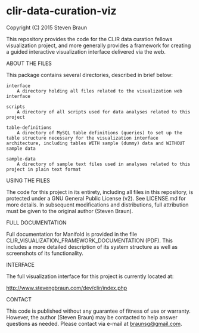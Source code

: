 # clir-data-curation-viz
Copyright (C) 2015 Steven Braun

This repository provides the code for the CLIR data curation fellows visualization project, and more generally provides a framework for creating a guided interactive visualization interface delivered via the web.

ABOUT THE FILES

This package contains several directories, described in brief below:
	
	interface
		A directory holding all files related to the visualization web interface
		
	scripts
		A directory of all scripts used for data analyses related to this project
		
	table-definitions
		A directory of MySQL table definitions (queries) to set up the table structure necessary for the visualization interface architecture, including tables WITH sample (dummy) data and WITHOUT sample data
		
	sample-data
		A directory of sample text files used in analyses related to this project in plain text format
		
USING THE FILES

The code for this project in its entirety, including all files in this repository, is protected under a GNU General Public License (v2). See LICENSE.md for more details. In subsequent modifications and distributions, full attribution must be given to the original author (Steven Braun).

FULL DOCUMENTATION

Full documentation for Manifold is provided in the file CLIR_VISUALIZATION_FRAMEWORK_DOCUMENTATION (PDF). This includes a more detailed description of its system structure as well as screenshots of its functionality.

INTERFACE

The full visualization interface for this project is currently located at:

http://www.stevengbraun.com/dev/clir/index.php

CONTACT

This code is published without any guarantee of fitness of use or warranty. However, the author (Steven Braun) may be contacted to help answer questions as needed. Please contact via e-mail at <braunsg@gmail.com>.
